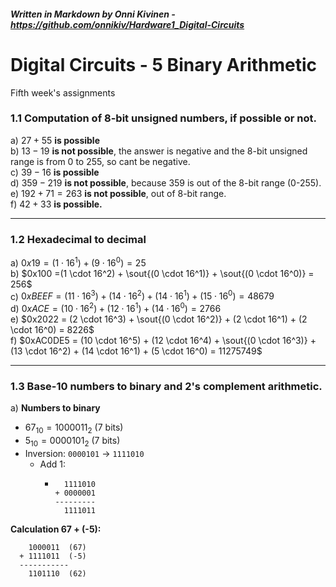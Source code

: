 ##### _Written in Markdown by Onni Kivinen_ - https://github.com/onnikiv/Hardware1_Digital-Circuits
# Digital Circuits - 5 Binary Arithmetic
Fifth week's assignments

### 1.1 Computation of 8-bit unsigned numbers, if possible or not.

a) $27 + 55$ __is possible__  
b) $13 - 19$ __is not possible__, the answer is negative and the 8-bit unsigned range is from 0 to 255, so cant be negative.  
c) $39 - 16$ __is possible__   
d) $359 - 219$ __is not possible__, because 359 is out of the 8-bit range (0-255).   
e) $192 + 71 = 263$ __is not possible__, out of 8-bit range.   
f) $42 + 33$ __is possible.__

___

### 1.2 Hexadecimal to decimal

a) $0x19 = (1 \cdot 16^1) + (9 \cdot 16^0) =  25$   
b) $0x100 =(1 \cdot 16^2) + \sout{(0 \cdot 16^1)} + \sout{(0 \cdot 16^0)} = 256$  
c) $0xBEEF = (11 \cdot 16^3) + (14\cdot 16^2) + (14\cdot 16^1) + (15 \cdot 16^0) = 48679$   
d) $0xACE = (10 \cdot 16^2) + (12 \cdot 16^1) + (14 \cdot 16^0) = 2766$  
e) $0x2022 = (2 \cdot 16^3) + \sout{(0 \cdot 16^2)} + (2 \cdot 16^1) + (2 \cdot 16^0) = 8226$   
f) $0xAC0DE5 = (10 \cdot 16^5) + (12 \cdot 16^4) + \sout{(0 \cdot 16^3)} + (13 \cdot 16^2) + (14 \cdot 16^1) + (5 \cdot 16^0) = 11275749$

___

### 1.3 Base-10 numbers to binary and 2's complement arithmetic.

a)  **Numbers to binary**
 - $67_{10} = 1000011_2$ (7 bits)
 - $5_{10} =  0000101_2$ (7 bits)   
 - Inversion: `0000101` → `1111010`
   - Add 1:
     - ```
         1111010
       + 0000001
       ---------
         1111011
       ```
 **Calculation 67 + (-5):**
 ```
     1000011  (67)
   + 1111011  (-5)
   -----------
     1101110  (62)
```